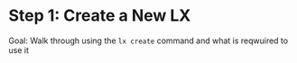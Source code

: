 # Step 1: Create a New LX

Goal: Walk through using the `lx create` command and what is reqwuired to use it